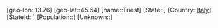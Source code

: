 ﻿---
location: [45.64,13.76]
type: City
tags:
- geo/City


SpocWebEntityId: 34982
isDeleted: false
confidential: public

---
[geo-lon::13.76]
[geo-lat::45.64]
[name::Triest]
[State::]
[Country::[Italy](geo/Continent/Europe/Italy.md)]
[StateId::]
[Population::]
[Unknown::]

